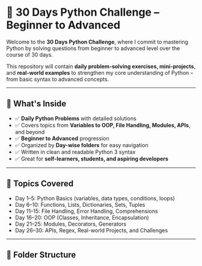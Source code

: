 # 🐍 30 Days Python Challenge – Beginner to Advanced

Welcome to the **30 Days Python Challenge**, where I commit to mastering Python by solving questions from beginner to advanced level over the course of 30 days.

This repository will contain **daily problem-solving exercises, mini-projects**, and **real-world examples** to strengthen my core understanding of Python – from basic syntax to advanced concepts.

---

## 🚀 What's Inside

- ✅ **Daily Python Problems** with detailed solutions  
- ✅ Covers topics from **Variables to OOP, File Handling, Modules, APIs**, and beyond  
- ✅ **Beginner to Advanced** progression  
- ✅ Organized by **Day-wise folders** for easy navigation  
- ✅ Written in clean and readable Python 3 syntax  
- ✅ Great for **self-learners, students, and aspiring developers**

---

## 🧠 Topics Covered

- Day 1–5: Python Basics (variables, data types, conditions, loops)  
- Day 6–10: Functions, Lists, Dictionaries, Sets, Tuples  
- Day 11–15: File Handling, Error Handling, Comprehensions  
- Day 16–20: OOP (Classes, Inheritance, Encapsulation)  
- Day 21–25: Modules, Decorators, Generators  
- Day 26–30: APIs, Regex, Real-world Projects, and Challenges

---

## 📁 Folder Structure

